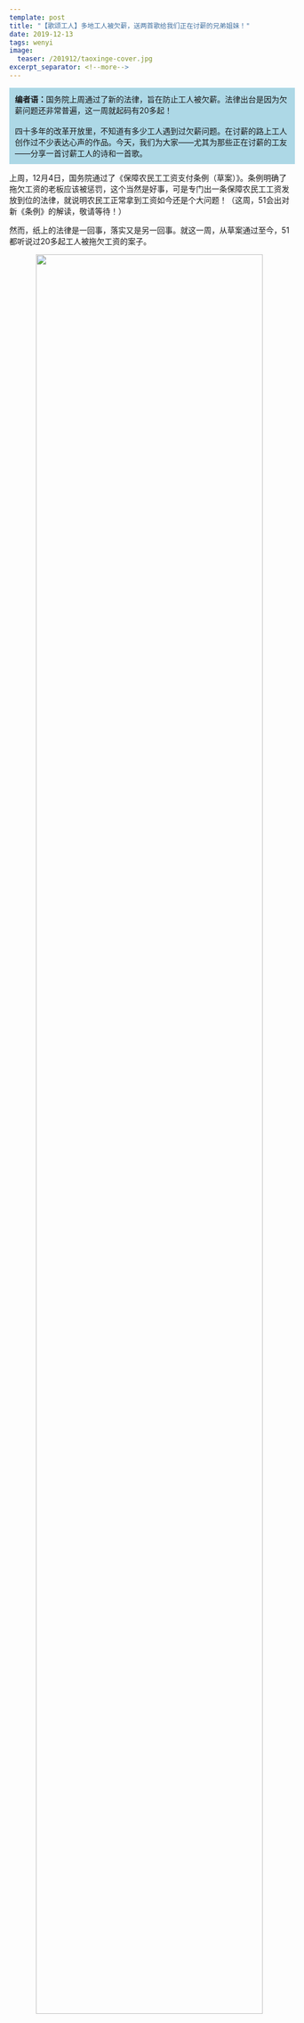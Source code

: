 ```yaml
---
template: post
title: "【歌颂工人】多地工人被欠薪，送两首歌给我们正在讨薪的兄弟姐妹！"
date: 2019-12-13
tags: wenyi
image:
  teaser: /201912/taoxinge-cover.jpg
excerpt_separator: <!--more-->
---
```


<div style="width:98%;padding:10px;background-color:lightblue;margin:0;">
<strong>编者语：</strong>国务院上周通过了新的法律，旨在防止工人被欠薪。法律出台是因为欠薪问题还非常普遍，这一周就起码有20多起！<br><br>
四十多年的改革开放里，不知道有多少工人遇到过欠薪问题。在讨薪的路上工人创作过不少表达心声的作品。今天，我们为大家——尤其为那些正在讨薪的工友——分享一首讨薪工人的诗和一首歌。
</div>

上周，12月4日，国务院通过了《保障农民工工资支付条例（草案）》。条例明确了拖欠工资的老板应该被惩罚，这个当然是好事，可是专门出一条保障农民工工资发放到位的法律，就说明农民工正常拿到工资如今还是个大问题！（这周，51会出对新《条例》的解读，敬请等待！）

然而，纸上的法律是一回事，落实又是另一回事。就这一周，从草案通过至今，51都听说过20多起工人被拖欠工资的案子。

<div style="text-align:center"><img src="/images/201912/taoxinge1.webp" width="90%"><br><em>这一周，各地都有工人在讨薪</em></div><br>

当社会矛盾太严重，政府也意识到需要得到一定控制，即使是资产阶级掌控的政府也会出一些利于工人的法律，缓和矛盾，同时缓和工人的反抗。但立法部门这一关过了，还有执法部门这一关。这些部门都听上面的命令，而上面又是一堆跟资本家穿同一条裤子的官僚。

所以法律能不能落实，工资会不会再拖欠，最后还是要看我们自己行不行动。如果我们不组织起来讨薪，利用新的法律，法律就会成为一张废纸。

那么，今天我们给大家介绍一首诗和一首歌，献给那些正在努力讨薪的工人。下面，看河北建筑工人谢仲成的一首《冷眼》，听新工人艺术团的《团结一心讨工钱》。

工友们加油！行动起来才能改变我们的命运，不能等待救世主！

<div style="text-align:center;background-color:green;color:white"><strong>《冷眼》</strong></div>

<em>作者：谢仲成，河北工友</em>

经济已成鸦片，金钱蒙蔽双眼，阶级已经淡忘，斗争已成笑谈，一切向钱，向钱。

剥削的人有了原野沃土，生活的糜烂成为他们的乐园，宽松的环境使他们得意忘形，公开和社会叫板。

他们可以张牙舞爪，他们可以肆无忌惮。他们露出的是狰狞的嘴脸，他们干的是伤天害理。他们可以对劳动者说：想干就干，不干滚蛋！榨取你们的血汗应该，完工欠薪理所当然。

弱者无理可讲，屈者何处申冤，又有哪个敢讨要工钱。看朱门酒肉，有谁知背后隐藏多少辛酸？

严峻的形势不容乐观，残酷的现实摆在面前，为平等我们必须斗争，为解放我们应该奋战，我们决不允许剥削死灰复燃。

我们的呐喊，一定要让剥削者闻风丧胆。朗朗乾坤岂容黑暗，历史车轮怎能倒转，劳动者的飓风行动，既能拨云见日，亦能将世界改变。

<div style="text-align:center"><img src="/images/201912/taoxinge2.jpg" width="90%"></div>

<div style="text-align:center;background-color:green;color:white"><strong>《团结一心讨工钱》</strong></div>

<audio controls>
  <source src="/audio/tuanjieyixin.mp3" type="audio/mpeg">
  哎呀！这个浏览器不支持MP3播放。
</audio>

<em>词曲、演唱：孙恒，新工人艺术团</em>


辛辛苦苦干一年，到头来不给结工钱，
面善心黑的周老板，躲将起来不相见；

寒冬腊月要过年，全家老小把我盼，
空手而归没法办，只有横下一心——跟他干！

兄弟们来把工地占，条件一个结工钱，
周二熊嘻皮又笑脸：“好说！好说！
到了夜里十二点，准时结工钱！”

到了夜里十二点，骗人的招数露了馅，
先是来了三车“安全帽”，想挑起内讧在民工之间；

后又来了“110”，他们连哄带骗带诈唬，
说要把我们全部都收容。

这时我感到有点犹豫和矛盾，
再被收容该咋办？！

幸亏有——身经百战的王老汉！
他挺身而出把这骗局全揭穿！
他带领大家高声喊：兄弟们！

团结一心跟他干！团结一心跟他干！
条件一个结工钱！条件一个结工钱！
团结一心跟他干！团结一心跟他干！
条件一个结工钱！条件一个结工钱！

霞光万丈照天边，周老板乖乖结工钱！

<div style="text-align:center"><img src="/images/201912/taoxinge3.jpg" width="90%"></div>

<div style="text-align:center"><img src="/images/201912/taoxinge4.jpg" width="90%"></div>

<div style="text-align:center;background-color:orange;color:white"><strong>祝那些这周在为自己权利而斗争的工友，讨薪顺利！</strong></div>

<div style="text-align:center"><img src="/images/201912/taoxinge5.jpg" width="90%"></div>

<div style="text-align:center"><img src="/images/201912/taoxinge6.jpg" width="90%"></div>

<div style="text-align:center"><img src="/images/201912/taoxinge7.png" width="90%"></div>

<div style="text-align:center"><img src="/images/201912/taoxinge8.png" width="90%"></div>

<div style="text-align:center"><img src="/images/201912/taoxinge9.jpg" width="90%"></div>
